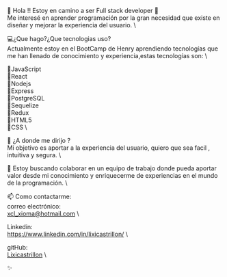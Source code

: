 👋 Hola !!
  Estoy en camino a ser Full stack developer  💞️ \
  Me interesé en aprender programación por la gran necesidad que existe en diseñar y mejorar la experiencia del usuario. \

💻¿Que hago?¿Que tecnologias uso? \
 Actualmente estoy en el BootCamp de Henry aprendiendo  tecnologías que me han llenado de conocimiento y experiencia,estas tecnologías son: \

🔹JavaScript \
🔹React \
🔹Nodejs \
🔹Express \
🔹PostgreSQL \
🔹Sequelize \
🔹Redux \
🔹HTML5 \
🔹CSS \

🌱 ¿A donde me dirijo ? \
  Mi objetivo es aportar a la experiencia del usuario, quiero que sea facil , intuitiva y segura. \
  
💞️   Estoy buscando colaborar en un equipo de trabajo donde pueda aportar valor desde mi conocimiento y  enriquecerme de experiencias en el mundo de la programación. \

📫 Como contactarme: \
correo electrónico: \
xcl_xioma@hotmail.com \

Linkedin: \
https://www.linkedin.com/in/lixicastrillon/ \

gitHub: \
[Lixicastrillon](https://github.com/Lixicastrillon/) \

✨
